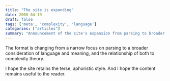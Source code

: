 ```yaml
---
title: "The site is expanding"
date: 2008-04-19
draft: false
tags: ['meta', 'complexity', 'language']
categories: ["articles"]
summary: "Announcement of the site's expansion from parsing to broader considerations of language, meaning, and complexity theory."
---
```


The format is changing from a narrow focus on parsing to a broader consideration of language and meaning, and the relationship of both to complexity theory.

I hope the site retains the terse, aphoristic style. And I hope the content remains useful to the reader.